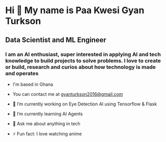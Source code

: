 # Hi 👋 My name is Paa Kwesi Gyan Turkson
## Data Scientist and ML Engineer

### I am an AI enthusiast, super interested in applying AI and tech knowledge to build projects to solve problems. I love to create or build, research and curios about how technology is made and operates 

- I'm based in Ghana
- You can contact me at gyanturkson2016@gmail.com

- 🔭 I’m currently working on Eye Detection AI using Tensorflow & Flask
- 🌱 I’m currently learning AI Agents 

- 💬 Ask me about anything in tech
- ⚡ Fun fact: I love watching anime

